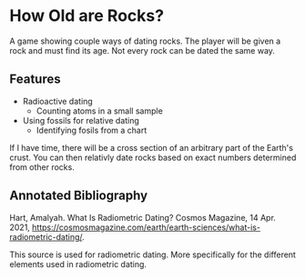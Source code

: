 # How Old are Rocks?

A game showing couple ways of dating rocks. The player will be given a rock and must find its age. Not every rock can be dated the same way. 

## Features

* Radioactive dating
  * Counting atoms in a small sample
* Using fossils for relative dating
  * Identifying fosils from a chart
  
If I have time, there will be a cross section of an arbitrary part of the Earth's crust. You can then relativly date rocks based on exact numbers determined from other rocks.

## Annotated Bibliography

Hart, Amalyah. What Is Radiometric Dating? Cosmos Magazine, 14 Apr. 2021, https://cosmosmagazine.com/earth/earth-sciences/what-is-radiometric-dating/.

This source is used for radiometric dating. More specifically for the different elements used in radiometric dating.
